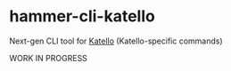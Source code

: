 # hammer-cli-katello


Next-gen CLI tool for [Katello](http://katello.org) (Katello-specific commands)

WORK IN PROGRESS
